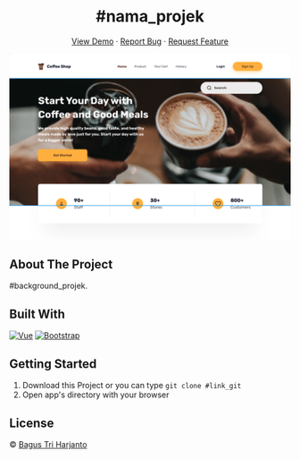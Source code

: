 <h1 align='center'>#nama_projek</h1>
  <p align="center">
    <a href="link_deploy">View Demo</a>
    ·
    <a href="https://https://github.com/Bagusth15/tickitz-web-responsive/issues">Report Bug</a>
    ·
    <a href="https://https://github.com/Bagusth15/tickitz-web-responsive/pulls">Request Feature</a>
  </p>

![Image Banner](https://raw.githubusercontent.com/arkbootcamp/week7-web6-intermediateFrontend/main/image_banner.jpg)

## About The Project

#background_projek.

## Built With

[![Vue](https://img.shields.io/badge/Vue-v2.6.11-green)](https://github.com/vuejs/vue)
[![Bootstrap](https://img.shields.io/badge/Bootstrap-v4.5.x-blue)](https://github.com/bootstrap-vue/bootstrap-vue)

## Getting Started

1. Download this Project or you can type `git clone #link_git`
2. Open app's directory with your browser

## License

© [Bagus Tri Harjanto](https://github.com/bagusth15/)
